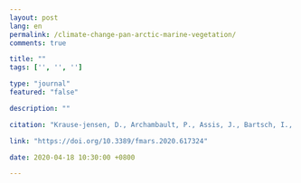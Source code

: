 ```yaml
---
layout: post
lang: en
permalink: /climate-change-pan-arctic-marine-vegetation/
comments: true

title: ""
tags: ['', '', '']

type: "journal"
featured: "false"

description: ""

citation: "Krause-jensen, D., Archambault, P., Assis, J., Bartsch, I., Bischof, K., Filbee-dexter, K., Dunton, K. H., Maximova, O., Ragnarsdóttir, S. B., Sejr, M. K., Simakova, U., & Spiridonov, V. (2020). Imprint of Climate Change on Pan-Arctic Marine Vegetation. Frontiers in Marine Science, 7(December), 1–27."

link: "https://doi.org/10.3389/fmars.2020.617324"

date: 2020-04-18 10:30:00 +0800

---
```

